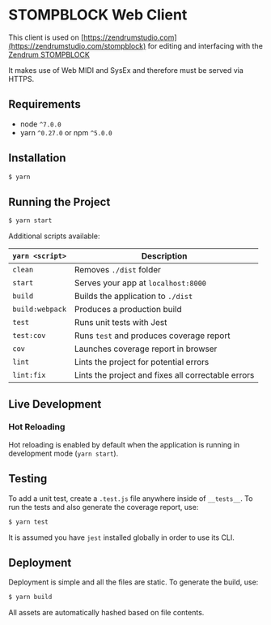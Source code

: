 # STOMPBLOCK Web Client

This client is used on [https://zendrumstudio.com](https://zendrumstudio.com/stompblock) for editing and interfacing with the [Zendrum STOMPBLOCK](http://zendrum.com)

It makes use of Web MIDI and SysEx and therefore must be served via HTTPS.

## Requirements
* node `^7.0.0`
* yarn `^0.27.0` or npm `^5.0.0`

## Installation

```bash
$ yarn
```

## Running the Project

```bash
$ yarn start
```

Additional scripts available:

|`yarn <script>` |Description|
|----------------|-----------|
|`clean`         | Removes `./dist` folder
|`start`         |Serves your app at `localhost:8000`|
|`build`         |Builds the application to `./dist`|
|`build:webpack` |Produces a production build|
|`test`          |Runs unit tests with Jest
|`test:cov`      |Runs `test` and produces coverage report |
|`cov`           |Launches coverage report in browser |
|`lint`          |Lints the project for potential errors|
|`lint:fix`      |Lints the project and fixes all correctable errors

## Live Development

### Hot Reloading

Hot reloading is enabled by default when the application is running in development mode (`yarn start`).

## Testing
To add a unit test, create a `.test.js` file anywhere inside of `__tests__`.
To run the tests and also generate the coverage report, use:

```bash
$ yarn test
```

It is assumed you have `jest` installed globally in order to use its CLI.

## Deployment

Deployment is simple and all the files are static.  To generate the build, use:

```bash
$ yarn build
```

All assets are automatically hashed based on file contents.
